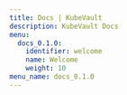 ```yaml
---
title: Docs | KubeVault
description: KubeVault Docs
menu:
  docs_0.1.0:
    identifier: welcome
    name: Welcome
    weight: 10
menu_name: docs_0.1.0
---
```

